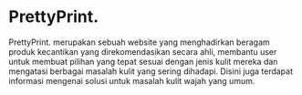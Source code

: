 # PrettyPrint.
PrettyPrint. merupakan sebuah website yang menghadirkan beragam produk kecantikan yang direkomendasikan secara ahli, membantu user untuk membuat pilihan yang tepat sesuai dengan jenis kulit mereka dan mengatasi berbagai masalah kulit yang sering dihadapi. Disini juga terdapat informasi mengenai solusi untuk masalah kulit wajah yang umum. 
